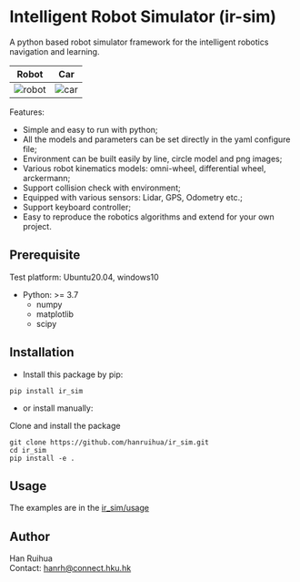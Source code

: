 # Intelligent Robot Simulator (ir-sim)

A python based robot simulator framework for the intelligent robotics navigation and learning.

Robot             |  Car
:-------------------------:|:-------------------------:
![robot](ir_sim/animations/grid_map.gif)  |  ![car](ir_sim/animations/car_grid_map.gif)

Features:  
  * Simple and easy to run with python;  
  * All the models and parameters can be set directly in the yaml configure file;  
  * Environment can be built easily by line, circle model and png images; 
  * Various robot kinematics models: omni-wheel, differential wheel, arckermann; 
  * Support collision check with environment;
  * Equipped with various sensors: Lidar, GPS, Odometry etc.;  
  * Support keyboard controller;
  * Easy to reproduce the robotics algorithms and extend for your own project. 

## Prerequisite

Test platform: Ubuntu20.04, windows10

- Python: >= 3.7
    - numpy  
    - matplotlib 
    - scipy

## Installation

- Install this package by pip:

```
pip install ir_sim
```

- or install manually: 

Clone and install the package

```
git clone https://github.com/hanruihua/ir_sim.git    
cd ir_sim   
pip install -e .  
```

## Usage

The examples are in the [ir_sim/usage](https://github.com/hanruihua/ir_sim/tree/main/ir_sim/usage)

## Author

Han Ruihua  
Contact: hanrh@connect.hku.hk





